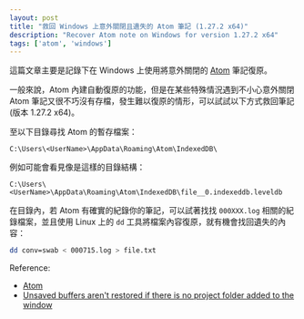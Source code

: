 ```yaml
---
layout: post
title: "救回 Windows 上意外關閉且遺失的 Atom 筆記 (1.27.2 x64)"
description: "Recover Atom note on Windows for version 1.27.2 x64"
tags: ['atom', 'windows']
---
```


這篇文章主要是記錄下在 Windows 上使用將意外關閉的 [Atom][atom] 筆記復原。

一般來說，Atom 內建自動復原的功能，但是在某些特殊情況遇到不小心意外關閉 Atom 筆記又很不巧沒有存檔，發生難以復原的情形，可以試試以下方式救回筆記 (版本 1.27.2 x64)。

至以下目錄尋找 Atom 的暫存檔案：

```
C:\Users\<UserName>\AppData\Roaming\Atom\IndexedDB\
```

例如可能會看見像是這樣的目錄結構：
```
C:\Users\<UserName>\AppData\Roaming\Atom\IndexedDB\file__0.indexeddb.leveldb
```

在目錄內，若 Atom 有確實的紀錄你的筆記，可以試著找找 `000XXX.log` 相關的紀錄檔案，並且使用 Linux 上的 `dd` 工具將檔案內容復原，就有機會找回遺失的內容：

```bash
dd conv=swab < 000715.log > file.txt
```

Reference:

- [Atom][atom]
- [Unsaved buffers aren't restored if there is no project folder added to the window][recover-atom-unsaved-buffer]

[atom]: https://atom.io/
[recover-atom-unsaved-buffer]: https://github.com/atom/atom/issues/10474#issuecomment-239214969j
